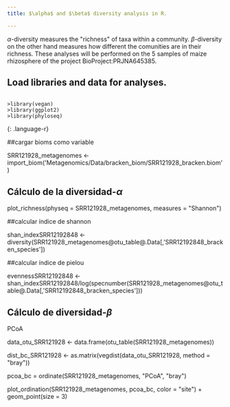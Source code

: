 ```yaml
---
title: $\alpha$ and $\beta$ diversity analysis in R.

---
```


$\alpha$-diversity measures the "richness" of taxa within a community. $\beta$-diversity on the other hand measures how different the comunities are in their richness. These analyses will be performed on the 5 samples of maize rhizosphere of the project BioProject:PRJNA645385. 


## Load libraries and data for analyses.

~~~

>library(vegan)
>library(ggplot2)
>library(phyloseq)
~~~
{: .language-r}


##cargar bioms como variable

SRR121928_metagenomes <- import_biom('Metagenomics/Data/bracken_biom/SRR121928_bracken.biom')


## Cálculo de la diversidad-$\alpha$


plot_richness(physeq = SRR121928_metagenomes, 
              measures = "Shannon") 



##calcular índice de shannon

shan_indexSRR12192848 <- diversity(SRR121928_metagenomes@otu_table@.Data[,'SRR12192848_bracken_species'])

##calcular índice de pielou

evennessSRR12192848 <- shan_indexSRR12192848/log(specnumber(SRR121928_metagenomes@otu_table@.Data[,'SRR12192848_bracken_species']))


## Cálculo de diversidad-$\beta$

PCoA

data_otu_SRR121928 <- data.frame(otu_table(SRR121928_metagenomes))

dist_bc_SRR121928 <- as.matrix(vegdist(data_otu_SRR121928, method = "bray"))

pcoa_bc = ordinate(SRR121928_metagenomes, "PCoA", "bray")


plot_ordination(SRR121928_metagenomes, pcoa_bc, color = "site") + 
  geom_point(size = 3)

